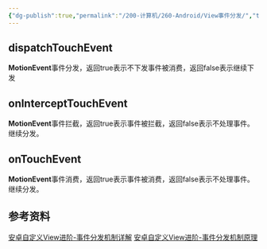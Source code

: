 ```yaml
---
{"dg-publish":true,"permalink":"/200-计算机/260-Android/View事件分发/","tags":["Android/View"],"noteIcon":""}
---
```


## dispatchTouchEvent
**MotionEvent**事件分发，返回true表示不下发事件被消费，返回false表示继续下发
## onInterceptTouchEvent
**MotionEvent**事件拦截，返回true表示事件被拦截，返回false表示不处理事件。继续分发。
## onTouchEvent
**MotionEvent**事件消费，返回true表示事件被消费，返回false表示不处理事件。继续分发。


## 参考资料
[安卓自定义View进阶-事件分发机制详解](https://www.gcssloop.com/customview/dispatch-touchevent-source.html)
[安卓自定义View进阶-事件分发机制原理](https://www.gcssloop.com/customview/dispatch-touchevent-theory.html)